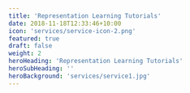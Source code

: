 ```yaml
---
title: 'Representation Learning Tutorials'
date: 2018-11-18T12:33:46+10:00
icon: 'services/service-icon-2.png'
featured: true
draft: false
weight: 2
heroHeading: 'Representation Learning Tutorials'
heroSubHeading: ''
heroBackground: 'services/service1.jpg'
---
```


